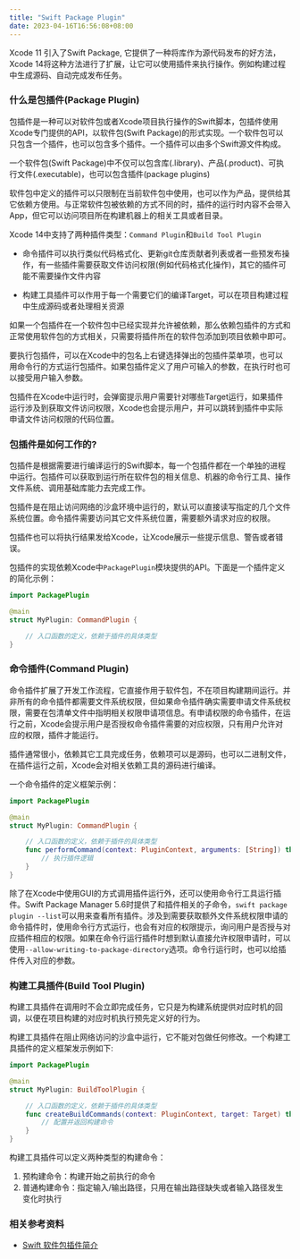 ```yaml
---
title: "Swift Package Plugin"
date: 2023-04-16T16:56:08+08:00
---
```


Xcode 11 引入了Swift Package, 它提供了一种将库作为源代码发布的好方法，Xcode 14将这种方法进行了扩展，让它可以使用插件来执行操作。例如构建过程中生成源码、自动完成发布任务。

### 什么是包插件(Package Plugin)

包插件是一种可以对软件包或者Xcode项目执行操作的Swift脚本，包插件使用Xcode专门提供的API，以软件包(Swift Package)的形式实现。一个软件包可以只包含一个插件，也可以包含多个插件。一个插件可以由多个Swift源文件构成。

一个软件包(Swift Package)中不仅可以包含库(.library)、产品(.product)、可执行文件(.executable)，也可以包含插件(package plugins)

软件包中定义的插件可以只限制在当前软件包中使用，也可以作为产品，提供给其它依赖方使用。与正常软件包被依赖的方式不同的时，插件的运行时内容不会带入App，但它可以访问项目所在构建机器上的相关工具或者目录。

Xcode 14中支持了两种插件类型：`Command Plugin`和`Build Tool Plugin`
    
- 命令插件可以执行类似代码格式化、更新git仓库贡献者列表或者一些预发布操作，有一些插件需要获取文件访问权限(例如代码格式化操作)，其它的插件可能不需要操作文件内容

- 构建工具插件可以作用于每一个需要它们的编译Target，可以在项目构建过程中生成源码或者处理相关资源

如果一个包插件在一个软件包中已经实现并允许被依赖，那么依赖包插件的方式和正常使用软件包的方式相关，只需要将插件所在的软件包添加到项目依赖中即可。

要执行包插件，可以在Xcode中的包名上右键选择弹出的包插件菜单项，也可以用命令行的方式运行包插件。如果包插件定义了用户可输入的参数，在执行时也可以接受用户输入参数。

包插件在Xcode中运行时，会弹窗提示用户需要针对哪些Target运行，如果插件运行涉及到获取文件访问权限，Xcode也会提示用户，并可以跳转到插件中实际申请文件访问权限的代码位置。

### 包插件是如何工作的?

包插件是根据需要进行编译运行的Swift脚本，每一个包插件都在一个单独的进程中运行。包插件可以获取到运行所在软件包的相关信息、机器的命令行工具、操作文件系统、调用基础库能力去完成工作。

包插件是在阻止访问网络的沙盒环境中运行的，默认可以直接读写指定的几个文件系统位置。命令插件需要访问其它文件系统位置，需要额外请求对应的权限。

包插件也可以将执行结果发给Xcode，让Xcode展示一些提示信息、警告或者错误。

包插件的实现依赖Xcode中`PackagePlugin`模块提供的API。下面是一个插件定义的简化示例：

```swift 
import PackagePlugin

@main
struct MyPlugin: CommandPlugin {

    // 入口函数的定义，依赖于插件的具体类型
}
```

### 命令插件(Command Plugin)

命令插件扩展了开发工作流程，它直接作用于软件包，不在项目构建期间运行。并非所有的命令插件都需要文件系统权限，但如果命令插件确实需要申请文件系统权限，需要在包清单文件中指明相关权限申请项信息。有申请权限的命令插件，在运行之前，Xcode会提示用户是否授权命令插件需要的对应权限，只有用户允许对应的权限，插件才能运行。

插件通常很小，依赖其它工具完成任务，依赖项可以是源码，也可以二进制文件，在插件运行之前，Xcode会对相关依赖工具的源码进行编译。

一个命令插件的定义框架示例：

```swift 
import PackagePlugin

@main
struct MyPlugin: CommandPlugin {

    // 入口函数的定义，依赖于插件的具体类型
    func performCommand(context: PluginContext, arguments: [String]) throws {
        // 执行插件逻辑
    }
}
```

除了在Xcode中使用GUI的方式调用插件运行外，还可以使用命令行工具运行插件。Swift Package Manager 5.6时提供了和插件相关的子命令，`swift package plugin --list`可以用来查看所有插件。涉及到需要获取额外文件系统权限申请的命令插件时，使用命令行方式运行，也会有对应的权限提示，询问用户是否授与对应插件相应的权限。如果在命令行运行插件时想到默认直接允许权限申请时，可以使用`--allow-writing-to-package-directory`选项。命令行运行时，也可以给插件传入对应的参数。

### 构建工具插件(Build Tool Plugin)

构建工具插件在调用时不会立即完成任务，它只是为构建系统提供对应时机的回调，以便在项目构建的对应时机执行预先定义好的行为。

构建工具插件在阻止网络访问的沙盒中运行，它不能对包做任何修改。一个构建工具插件的定义框架发示例如下:

```swift
import PackagePlugin

@main
struct MyPlugin: BuildToolPlugin {

    // 入口函数的定义，依赖于插件的具体类型
    func createBuildCommands(context: PluginContext, target: Target) throws -> [Command] {
        // 配置并返回构建命令
    }
}
```

构建工具插件可以定义两种类型的构建命令：
1. 预构建命令：构建开始之前执行的命令
2. 普通构建命令：指定输入/输出路径，只用在输出路径缺失或者输入路径发生变化时执行


### 相关参考资料

- [Swift 软件包插件简介](https://developer.apple.com/videos/play/wwdc2022/110359/)
